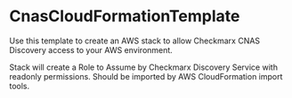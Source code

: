 # CnasCloudFormationTemplate
Use this template to create an AWS stack to allow Checkmarx CNAS Discovery access to your AWS environment.

Stack will create a Role to Assume by Checkmarx Discovery Service with readonly permissions.
Should be imported by AWS CloudFormation import tools.

